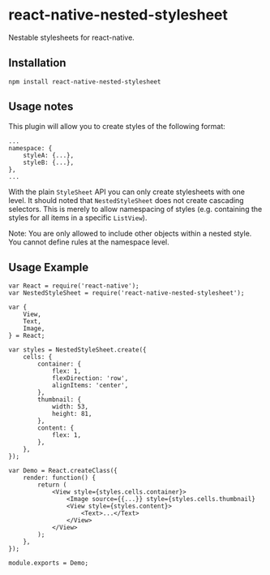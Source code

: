 # react-native-nested-stylesheet

Nestable stylesheets for react-native.

## Installation
`npm install react-native-nested-stylesheet`

## Usage notes
This plugin will allow you to create styles of the following format:

```
...
namespace: {
	styleA: {...},
	styleB: {...},
},
...
```

With the plain `StyleSheet` API you can only create stylesheets with one level. It should noted that `NestedStyleSheet` does not create cascading selectors. This is merely to allow namespacing of styles (e.g. containing the styles for all items in a specific `ListView`).

Note: You are only allowed to include other objects within a nested style. You cannot define rules at the namespace level.

## Usage Example
```
var React = require('react-native');
var NestedStyleSheet = require('react-native-nested-stylesheet');

var {
	View,
	Text,
	Image,
} = React;

var styles = NestedStyleSheet.create({
	cells: {
		container: {
			flex: 1,
			flexDirection: 'row',
			alignItems: 'center',
		},
		thumbnail: {
			width: 53,
			height: 81,
		},
		content: {
			flex: 1,
		},
	},
});

var Demo = React.createClass({
	render: function() {
		return (
			<View style={styles.cells.container}>
				<Image source={{...}} style={styles.cells.thumbnail}
				<View style={styles.content}>
					<Text>...</Text>
				</View>
			</View>
		);
	},
});

module.exports = Demo;
```
